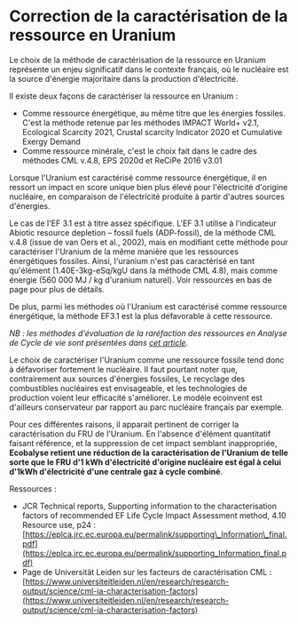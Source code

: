 # Correction de la caractérisation de la ressource en Uranium

Le choix de la méthode de caractérisation de la ressource en Uranium représente un enjeu significatif dans le contexte français, où le nucléaire est la source d'énergie majoritaire dans la production d'électricité.

Il existe deux façons de caractériser la ressource en Uranium :

* Comme ressource énergétique, au même titre que les énergies fossiles. C'est la méthode retenue par les méthodes IMPACT World+ v2.1, Ecological Scarcity 2021, Crustal scarcity Indicator 2020 et Cumulative Exergy Demand
* Comme ressource minérale, c'est le choix fait dans le cadre des méthodes CML v.4.8, EPS 2020d et ReCiPe 2016 v3.01

Lorsque l'Uranium est caractérisé comme ressource énergétique, il en ressort un impact en score unique bien plus élevé pour l'électricité d'origine nucléaire, en comparaison de l'électricité produite à partir d'autres sources d'énergies.

Le cas de l'EF 3.1 est à titre assez spécifique. L'EF 3.1 utilise à l'indicateur Abiotic resource depletion – fossil fuels (ADP-fossil), de la méthode CML v.4.8 (issue de van Oers et al., 2002), mais en modifiant cette méthode pour caractériser l'Uranium de la même manière que les ressources énergétiques fossiles. Ainsi, l'uranium n'est pas caractérisé en tant qu'élément (1.40E-3kg-eSq/kgU dans la méthode CML 4.8), mais comme énergie (560 000 MJ / kg d'uranium naturel). Voir ressources en bas de page pour plus de détails.

De plus, parmi les méthodes où l'Uranium est caractérisé comme ressource énergétique, la méthode EF3.1 est la plus défavorable à cette ressource.

_NB : les méthodes d'évaluation de la raréfaction des ressources en Analyse de Cycle de vie sont présentées dans_ [_cet article_](https://www.researchgate.net/publication/256484853_Assessing_resource_depletion_in_LCA_A_review_of_methods_and_methodological_issues)_._

Le choix de caractériser l'Uranium comme une ressource fossile tend donc à défavoriser fortement le nucléaire. Il faut pourtant noter que, contrairement aux sources d'énergies fossiles, Le recyclage des combustibles nucléaires est envisageable, et les technologies de production voient leur efficacité s'améliorer. Le modéle ecoinvent est d'ailleurs conservateur par rapport au parc nucléaire français par exemple.

Pour ces différentes raisons, il apparait pertinent de corriger la caractérisation du FRU de l'Uranium. En l'absence d'élément quantitatif faisant référence, et la suppression de cet impact semblant inappropriée, **Ecobalyse retient une réduction de la caractérisation de l'Uranium de telle sorte que le FRU d'1 kWh d'électricité d'origine nucléaire est égal à celui d'1kWh d'électricité d'une centrale gaz à cycle combiné**.

Ressources :&#x20;

* JCR Technical reports, Supporting information to the characterisation factors of recommended EF Life Cycle Impact Assessment method, 4.10 Resource use, p24 : [https://eplca.jrc.ec.europa.eu/permalink/supporting\_Information\_final.pdf](https://eplca.jrc.ec.europa.eu/permalink/supporting_Information_final.pdf)
* Page de Universität Leiden sur les facteurs de caractérisation CML : [https://www.universiteitleiden.nl/en/research/research-output/science/cml-ia-characterisation-factors](https://www.universiteitleiden.nl/en/research/research-output/science/cml-ia-characterisation-factors)
